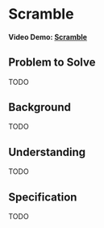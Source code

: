 # Scramble

#### Video Demo:  [Scramble](https://youtu.be/KNZfhI4DNzo)

## Problem to Solve

TODO

## Background

TODO

## Understanding

TODO

## Specification

TODO

